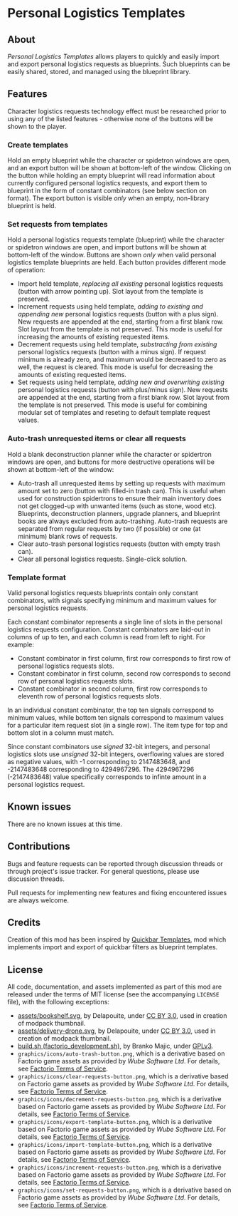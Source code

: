 Personal Logistics Templates
============================


About
-----

*Personal Logistics Templates* allows players to quickly and easily import and export personal logistics requests as blueprints. Such blueprints can be easily shared, stored, and managed using the blueprint library.


Features
--------

Character logistics requests technology effect must be researched prior to using any of the listed features - otherwise none of the buttons will be shown to the player.


### Create templates

Hold an empty blueprint while the character or spidetron windows are open, and an export button will be shown at bottom-left of the window. Clicking on the button while holding an empty blueprint will read information about currently configured personal logistics requests, and export them to blueprint in the form of constant combinators (see below section on format). The export button is visible _only_ when an empty, non-library blueprint is held.


### Set requests from templates

Hold a personal logistics requests template (blueprint) while the character or spidetron windows are open, and import buttons will be shown at bottom-left of the window. Buttons are shown _only_ when valid personal logistics template blueprints are held. Each button provides different mode of operation:

-   Import held template, _replacing all existing_ personal logistics requests (button with arrow pointing up). Slot layout from the template is preserved.
-   Increment requests using held template, _adding to existing and appending new_ personal logistics requests (button with a plus sign). New requests are appended at the end, starting from a first blank row. Slot layout from the template is not preserved. This mode is useful for increasing the amounts of existing requested items.
-   Decrement requests using held template, _substracting from existing_ personal logistics requests (button with a minus sign). If request minimum is already zero, and maximum would be decreased to zero as well, the request is cleared. This mode is useful for decreasing the amounts of existing requested items.
-   Set requests using held template, _adding new and overwriting existing_ personal logistics requests (button with plus/minus sign). New requests are appended at the end, starting from a first blank row. Slot layout from the template is not preserved. This mode is useful for combining modular set of templates and reseting to default template request values.


### Auto-trash unrequested items or clear all requests

Hold a blank deconstruction planner while the character or spidertron windows are open, and buttons for more destructive operations will be shown at bottom-left of the window:

-   Auto-trash all unrequested items by setting up requests with maximum amount set to zero (button with filled-in trash can). This is useful when used for construction spidertrons to ensure their main inventory does not get clogged-up with unwanted items (such as stone, wood etc). Blueprints, deconstruction planners, upgrade planners, and blueprint books are always excluded from auto-trashing. Auto-trash requests are separated from regular requests by two (if possible) or one (at minimum) blank rows of requests.
-   Clear auto-trash personal logistics requests (button with empty trash can).
-   Clear all personal logistics requests. Single-click solution.


### Template format

Valid personal logistics requests blueprints contain only constant combinators, with signals specifying minimum and maximum values for personal logistics requests.

Each constant combinator represents a single line of slots in the personal logistics requests configuration. Constant combinators are laid-out in columns of up to ten, and each column is read from left to right. For example:

- Constant combinator in first column, first row corresponds to first row of personal logistics requests slots.
- Constant combinator in first column, second row corresponds to second row of personal logistics requests slots.
- Constant combinator in second column, first row corresponds to eleventh row of personal logistics requests slots.

In an individual constant combinator, the top ten signals correspond to minimum values, while bottom ten signals correspond to maximum values for a particular item request slot (in a single row). The item type for top and bottom slot in a column must match.

Since constant combinators use _signed_ 32-bit integers, and personal logistics slots use _unsigned_ 32-bit integers, overflowing values are stored as negative values, with -1 corresponding to 2147483648, and -2147483648 corresponding to 4294967296. The 4294967296 (-2147483648) value specifically corresponds to infinte amount in a personal logistics request.


Known issues
------------

There are no known issues at this time.


Contributions
-------------

Bugs and feature requests can be reported through discussion threads or through project's issue tracker. For general questions, please use discussion threads.

Pull requests for implementing new features and fixing encountered issues are always welcome.


Credits
-------

Creation of this mod has been inspired by [Quickbar Templates](https://mods.factorio.com/mod/QuickbarTemplates), mod which implements import and export of quickbar filters as blueprint templates.


License
-------

All code, documentation, and assets implemented as part of this mod are released under the terms of MIT license (see the accompanying `LICENSE` file), with the following exceptions:

-   [assets/bookshelf.svg](https://game-icons.net/1x1/delapouite/bookshelf.html), by Delapouite, under [CC BY 3.0](http://creativecommons.org/licenses/by/3.0/), used in creation of modpack thumbnail.
-   [assets/delivery-drone.svg](https://game-icons.net/1x1/delapouite/delivery-drone.html), by Delapouite, under [CC BY 3.0](http://creativecommons.org/licenses/by/3.0/), used in creation of modpack thumbnail.
-   [build.sh (factorio_development.sh)](https://code.majic.rs/majic-scripts/), by Branko Majic, under [GPLv3](https://www.gnu.org/licenses/gpl-3.0.html).
-   `graphics/icons/auto-trash-button.png`, which is a derivative based on Factorio game assets as provided by *Wube Software Ltd*. For details, see [Factorio Terms of Service](https://www.factorio.com/terms-of-service).
-   `graphics/icons/clear-requests-button.png`, which is a derivative based on Factorio game assets as provided by *Wube Software Ltd*. For details, see [Factorio Terms of Service](https://www.factorio.com/terms-of-service).
-   `graphics/icons/decrement-requests-button.png`, which is a derivative based on Factorio game assets as provided by *Wube Software Ltd*. For details, see [Factorio Terms of Service](https://www.factorio.com/terms-of-service).
-   `graphics/icons/export-template-button.png`, which is a derivative based on Factorio game assets as provided by *Wube Software Ltd*. For details, see [Factorio Terms of Service](https://www.factorio.com/terms-of-service).
-   `graphics/icons/import-template-button.png`, which is a derivative based on Factorio game assets as provided by *Wube Software Ltd*. For details, see [Factorio Terms of Service](https://www.factorio.com/terms-of-service).
-   `graphics/icons/increment-requests-button.png`, which is a derivative based on Factorio game assets as provided by *Wube Software Ltd*. For details, see [Factorio Terms of Service](https://www.factorio.com/terms-of-service).
-   `graphics/icons/set-requests-button.png`, which is a derivative based on Factorio game assets as provided by *Wube Software Ltd*. For details, see [Factorio Terms of Service](https://www.factorio.com/terms-of-service).
